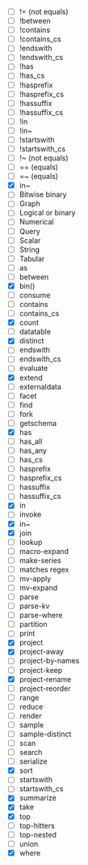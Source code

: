- [ ] != (not equals)
- [ ] !between
- [ ] !contains
- [ ] !contains_cs
- [ ] !endswith
- [ ] !endswith_cs
- [ ] !has
- [ ] !has_cs
- [ ] !hasprefix
- [ ] !hasprefix_cs
- [ ] !hassuffix
- [ ] !hassuffix_cs
- [ ] !in
- [ ] !in~
- [ ] !startswith
- [ ] !startswith_cs
- [ ] !~ (not equals)
- [ ] == (equals)
- [ ] =~ (equals)
- [x] in~
- [ ] Bitwise binary
- [ ] Graph
- [ ] Logical or binary
- [ ] Numerical
- [ ] Query
- [ ] Scalar
- [ ] String
- [ ] Tabular
- [ ] as
- [ ] between
- [x] bin()
- [ ] consume
- [ ] contains
- [ ] contains_cs
- [x] count
- [ ] datatable
- [x] distinct
- [ ] endswith
- [ ] endswith_cs
- [ ] evaluate
- [x] extend
- [ ] externaldata
- [ ] facet
- [ ] find
- [ ] fork
- [ ] getschema
- [x] has
- [ ] has_all
- [ ] has_any
- [ ] has_cs
- [ ] hasprefix
- [ ] hasprefix_cs
- [ ] hassuffix
- [ ] hassuffix_cs
- [x] in
- [ ] invoke
- [x] in~
- [x] join
- [ ] lookup
- [ ] macro-expand
- [ ] make-series
- [ ] matches regex
- [ ] mv-apply
- [ ] mv-expand
- [ ] parse
- [ ] parse-kv
- [ ] parse-where
- [ ] partition
- [ ] print
- [x] project
- [x] project-away
- [ ] project-by-names
- [ ] project-keep
- [x] project-rename
- [ ] project-reorder
- [ ] range
- [ ] reduce
- [ ] render
- [ ] sample
- [ ] sample-distinct
- [ ] scan
- [ ] search
- [ ] serialize
- [x] sort
- [ ] startswith
- [ ] startswith_cs
- [x] summarize
- [x] take
- [x] top
- [ ] top-hitters
- [ ] top-nested
- [ ] union
- [x] where
